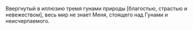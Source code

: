 Ввергнутый в иллюзию тремя гунами природы [благостью, страстью и невежеством], весь мир не знает Меня, стоящего над Гунами и неисчерпаемого.
